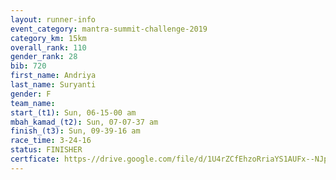 ```yaml
---
layout: runner-info 
event_category: mantra-summit-challenge-2019 
category_km: 15km 
overall_rank: 110
gender_rank: 28
bib: 720
first_name: Andriya
last_name: Suryanti
gender: F
team_name: 
start_(t1): Sun, 06-15-00 am
mbah_kamad_(t2): Sun, 07-07-37 am
finish_(t3): Sun, 09-39-16 am
race_time: 3-24-16
status: FINISHER
certficate: https-//drive.google.com/file/d/1U4rZCfEhzoRriaYS1AUFx--NJphx0YRW/view?usp=sharing
---
```

